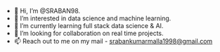 - 👋 Hi, I’m @SRABAN98.
- 👀 I’m interested in data science and machine learning.
- 🌱 I’m currently learning full stack data science & AI.
- 💞️ I’m looking for collaboration on real time projects.
- 📫 Reach out to me on my mail - srabankumarmalla1998@gmail.com

<!---
SRABAN98/SRABAN98 is a ✨ special ✨ repository because its `README.md` (this file) appears on your GitHub profile.
You can click the Preview link to take a look at your changes.
--->
